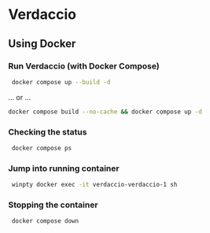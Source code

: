 # Verdaccio 

## Using Docker

### Run Verdaccio (with Docker Compose)

```sh 
 docker compose up --build -d
```

... or ...

```sh 
docker compose build --no-cache && docker compose up -d
```


### Checking the status

```sh 
 docker compose ps
```

### Jump into running container 

```sh
 winpty docker exec -it verdaccio-verdaccio-1 sh
```

### Stopping the container 

```sh
 docker compose down
```